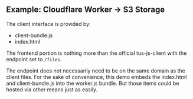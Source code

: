 Example: Cloudflare Worker -> S3 Storage
---

The client interface is provided by:
 - client-bundle.js
 - index.html

The frontend portion is nothing more than the official tus-js-client with the
endpoint set to `/files`.

The endpoint does not necessarily need to be on the same domain as the client
files. For the sake of convenience, this demo embeds the index.html and
client-bundle.js into the worker.js bundle. But those items could be hosted via
other means just as easily.

